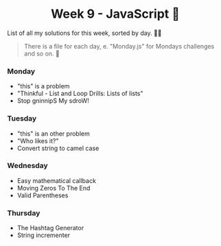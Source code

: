<h1 align='center'>Week 9 - JavaScript 🚀</h1>
List of all my solutions for this week, sorted by day. 👨‍💻

> There is a file for each day, e. "Monday.js" for Mondays challenges and so on. 💾

### Monday
- "this" is a problem
- "Thinkful - List and Loop Drills: Lists of lists"
- Stop gninnipS My sdroW!

### Tuesday
- "this" is an other problem
- "Who likes it?"
- Convert string to camel case

### Wednesday 
- Easy mathematical callback
- Moving Zeros To The End
- Valid Parentheses

### Thursday
- The Hashtag Generator
- String incrementer
